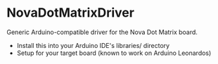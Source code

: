 # NovaDotMatrixDriver

Generic Arduino-compatible driver for the Nova Dot Matrix board.

- Install this into your Arduino IDE's libraries/ directory
- Setup for your target board (known to work on Arduino Leonardos)
